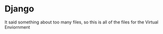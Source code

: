# Django

It said something about too many files, so this is all of the files for the Virtual Enviornment 

